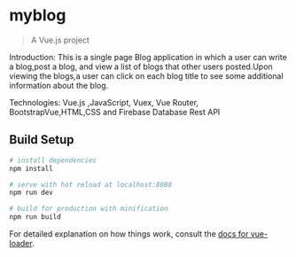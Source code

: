 # myblog

> A Vue.js project

Introduction: This is a single page Blog application in which a user can write a blog,post a blog, and view a list of blogs that other users posted.Upon viewing the blogs,a user                 can click on each blog title to see some additional information about the blog.

Technologies: Vue.js ,JavaScript, Vuex, Vue Router, BootstrapVue,HTML,CSS and Firebase Database Rest API


## Build Setup

``` bash
# install dependencies
npm install

# serve with hot reload at localhost:8080
npm run dev

# build for production with minification
npm run build
```

For detailed explanation on how things work, consult the [docs for vue-loader](http://vuejs.github.io/vue-loader).
